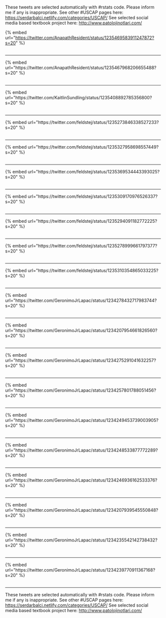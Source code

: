 

These tweets are selected automatically with #rstats code. Please inform me if any is inappropriate.
See other #USCAP pages here: https://serdarbalci.netlify.com/categories/USCAP/ 
See selected social media based textbook project here: http://www.patolojinotlari.com/

{% embed url="https://twitter.com/AnapathResident/status/1235469583911247872?s=20" %}<br>
<br>
<hr>
{% embed url="https://twitter.com/AnapathResident/status/1235467968206655488?s=20" %}<br>
<br>
<hr>
{% embed url="https://twitter.com/KaitlinSundling/status/1235408892785356800?s=20" %}<br>
<br>
<hr>
{% embed url="https://twitter.com/feldstej/status/1235273846338527233?s=20" %}<br>
<br>
<hr>
{% embed url="https://twitter.com/feldstej/status/1235327958698557449?s=20" %}<br>
<br>
<hr>
{% embed url="https://twitter.com/feldstej/status/1235369534443393025?s=20" %}<br>
<br>
<hr>
{% embed url="https://twitter.com/feldstej/status/1235309170976526337?s=20" %}<br>
<br>
<hr>
{% embed url="https://twitter.com/feldstej/status/1235294091182772225?s=20" %}<br>
<br>
<hr>
{% embed url="https://twitter.com/feldstej/status/1235278999661797377?s=20" %}<br>
<br>
<hr>
{% embed url="https://twitter.com/feldstej/status/1235310354865033225?s=20" %}<br>
<br>
<hr>
{% embed url="https://twitter.com/GeronimoJrLapac/status/1234278432717983744?s=20" %}<br>
<br>
<hr>
{% embed url="https://twitter.com/GeronimoJrLapac/status/1234207954661826560?s=20" %}<br>
<br>
<hr>
{% embed url="https://twitter.com/GeronimoJrLapac/status/1234275291041632257?s=20" %}<br>
<br>
<hr>
{% embed url="https://twitter.com/GeronimoJrLapac/status/1234257801788051456?s=20" %}<br>
<br>
<hr>
{% embed url="https://twitter.com/GeronimoJrLapac/status/1234249453739003905?s=20" %}<br>
<br>
<hr>
{% embed url="https://twitter.com/GeronimoJrLapac/status/1234248533877772289?s=20" %}<br>
<br>
<hr>
{% embed url="https://twitter.com/GeronimoJrLapac/status/1234246936162533376?s=20" %}<br>
<br>
<hr>
{% embed url="https://twitter.com/GeronimoJrLapac/status/1234207939545550848?s=20" %}<br>
<br>
<hr>
{% embed url="https://twitter.com/GeronimoJrLapac/status/1234235542142738432?s=20" %}<br>
<br>
<hr>
{% embed url="https://twitter.com/GeronimoJrLapac/status/1234239770911367168?s=20" %}<br>
<br>
<hr>


These tweets are selected automatically with #rstats code. Please inform me if any is inappropriate.
See other #USCAP pages here: https://serdarbalci.netlify.com/categories/USCAP/ 
See selected social media based textbook project here: http://www.patolojinotlari.com/
